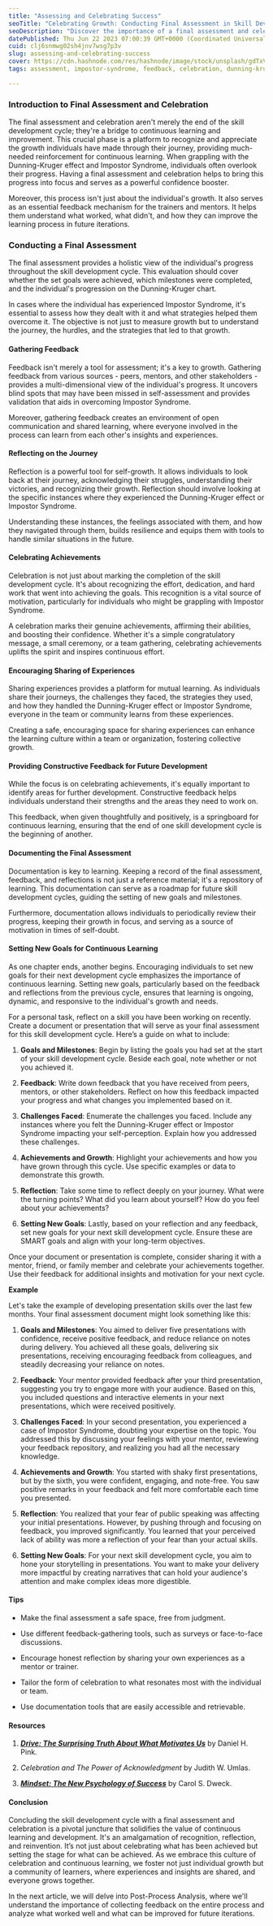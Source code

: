 ```yaml
---
title: "Assessing and Celebrating Success"
seoTitle: "Celebrating Growth: Conducting Final Assessment in Skill Development"
seoDescription: "Discover the importance of a final assessment and celebration in skill development to foster continuous learning and combat Impostor Syndrome"
datePublished: Thu Jun 22 2023 07:00:39 GMT+0000 (Coordinated Universal Time)
cuid: clj6snmwg02sh4jnv7wsg7p3v
slug: assessing-and-celebrating-success
cover: https://cdn.hashnode.com/res/hashnode/image/stock/unsplash/gdTxVSAE5sk/upload/f974ea64c251b5f3cc815127f60acf2f.jpeg
tags: assessment, impostor-syndrome, feedback, celebration, dunning-kruger-effect

---
```


### **Introduction to Final Assessment and Celebration**

The final assessment and celebration aren't merely the end of the skill development cycle; they're a bridge to continuous learning and improvement. This crucial phase is a platform to recognize and appreciate the growth individuals have made through their journey, providing much-needed reinforcement for continuous learning. When grappling with the Dunning-Kruger effect and Impostor Syndrome, individuals often overlook their progress. Having a final assessment and celebration helps to bring this progress into focus and serves as a powerful confidence booster.

Moreover, this process isn't just about the individual's growth. It also serves as an essential feedback mechanism for the trainers and mentors. It helps them understand what worked, what didn't, and how they can improve the learning process in future iterations.

### **Conducting a Final Assessment**

The final assessment provides a holistic view of the individual's progress throughout the skill development cycle. This evaluation should cover whether the set goals were achieved, which milestones were completed, and the individual's progression on the Dunning-Kruger chart.

In cases where the individual has experienced Impostor Syndrome, it's essential to assess how they dealt with it and what strategies helped them overcome it. The objective is not just to measure growth but to understand the journey, the hurdles, and the strategies that led to that growth.

#### **Gathering Feedback**

Feedback isn't merely a tool for assessment; it's a key to growth. Gathering feedback from various sources - peers, mentors, and other stakeholders - provides a multi-dimensional view of the individual's progress. It uncovers blind spots that may have been missed in self-assessment and provides validation that aids in overcoming Impostor Syndrome.

Moreover, gathering feedback creates an environment of open communication and shared learning, where everyone involved in the process can learn from each other's insights and experiences.

#### **Reflecting on the Journey**

Reflection is a powerful tool for self-growth. It allows individuals to look back at their journey, acknowledging their struggles, understanding their victories, and recognizing their growth. Reflection should involve looking at the specific instances where they experienced the Dunning-Kruger effect or Impostor Syndrome.

Understanding these instances, the feelings associated with them, and how they navigated through them, builds resilience and equips them with tools to handle similar situations in the future.

#### **Celebrating Achievements**

Celebration is not just about marking the completion of the skill development cycle. It's about recognizing the effort, dedication, and hard work that went into achieving the goals. This recognition is a vital source of motivation, particularly for individuals who might be grappling with Impostor Syndrome.

A celebration marks their genuine achievements, affirming their abilities, and boosting their confidence. Whether it's a simple congratulatory message, a small ceremony, or a team gathering, celebrating achievements uplifts the spirit and inspires continuous effort.

#### **Encouraging Sharing of Experiences**

Sharing experiences provides a platform for mutual learning. As individuals share their journeys, the challenges they faced, the strategies they used, and how they handled the Dunning-Kruger effect or Impostor Syndrome, everyone in the team or community learns from these experiences.

Creating a safe, encouraging space for sharing experiences can enhance the learning culture within a team or organization, fostering collective growth.

#### **Providing Constructive Feedback for Future Development**

While the focus is on celebrating achievements, it's equally important to identify areas for further development. Constructive feedback helps individuals understand their strengths and the areas they need to work on.

This feedback, when given thoughtfully and positively, is a springboard for continuous learning, ensuring that the end of one skill development cycle is the beginning of another.

#### **Documenting the Final Assessment**

Documentation is key to learning. Keeping a record of the final assessment, feedback, and reflections is not just a reference material; it's a repository of learning. This documentation can serve as a roadmap for future skill development cycles, guiding the setting of new goals and milestones.

Furthermore, documentation allows individuals to periodically review their progress, keeping their growth in focus, and serving as a source of motivation in times of self-doubt.

#### **Setting New Goals for Continuous Learning**

As one chapter ends, another begins. Encouraging individuals to set new goals for their next development cycle emphasizes the importance of continuous learning. Setting new goals, particularly based on the feedback and reflections from the previous cycle, ensures that learning is ongoing, dynamic, and responsive to the individual's growth and needs.

For a personal task, reflect on a skill you have been working on recently. Create a document or presentation that will serve as your final assessment for this skill development cycle. Here’s a guide on what to include:

1. **Goals and Milestones**: Begin by listing the goals you had set at the start of your skill development cycle. Beside each goal, note whether or not you achieved it.
    
2. **Feedback**: Write down feedback that you have received from peers, mentors, or other stakeholders. Reflect on how this feedback impacted your progress and what changes you implemented based on it.
    
3. **Challenges Faced**: Enumerate the challenges you faced. Include any instances where you felt the Dunning-Kruger effect or Impostor Syndrome impacting your self-perception. Explain how you addressed these challenges.
    
4. **Achievements and Growth**: Highlight your achievements and how you have grown through this cycle. Use specific examples or data to demonstrate this growth.
    
5. **Reflection**: Take some time to reflect deeply on your journey. What were the turning points? What did you learn about yourself? How do you feel about your achievements?
    
6. **Setting New Goals**: Lastly, based on your reflection and any feedback, set new goals for your next skill development cycle. Ensure these are SMART goals and align with your long-term objectives.
    

Once your document or presentation is complete, consider sharing it with a mentor, friend, or family member and celebrate your achievements together. Use their feedback for additional insights and motivation for your next cycle.  

**Example**

Let's take the example of developing presentation skills over the last few months. Your final assessment document might look something like this:

1. **Goals and Milestones**: You aimed to deliver five presentations with confidence, receive positive feedback, and reduce reliance on notes during delivery. You achieved all these goals, delivering six presentations, receiving encouraging feedback from colleagues, and steadily decreasing your reliance on notes.
    
2. **Feedback**: Your mentor provided feedback after your third presentation, suggesting you try to engage more with your audience. Based on this, you included questions and interactive elements in your next presentations, which were received positively.
    
3. **Challenges Faced**: In your second presentation, you experienced a case of Impostor Syndrome, doubting your expertise on the topic. You addressed this by discussing your feelings with your mentor, reviewing your feedback repository, and realizing you had all the necessary knowledge.
    
4. **Achievements and Growth**: You started with shaky first presentations, but by the sixth, you were confident, engaging, and note-free. You saw positive remarks in your feedback and felt more comfortable each time you presented.
    
5. **Reflection**: You realized that your fear of public speaking was affecting your initial presentations. However, by pushing through and focusing on feedback, you improved significantly. You learned that your perceived lack of ability was more a reflection of your fear than your actual skills.
    
6. **Setting New Goals**: For your next skill development cycle, you aim to hone your storytelling in presentations. You want to make your delivery more impactful by creating narratives that can hold your audience's attention and make complex ideas more digestible.
    

#### **Tips**

* Make the final assessment a safe space, free from judgment.
    
* Use different feedback-gathering tools, such as surveys or face-to-face discussions.
    
* Encourage honest reflection by sharing your own experiences as a mentor or trainer.
    
* Tailor the form of celebration to what resonates most with the individual or team.
    
* Use documentation tools that are easily accessible and retrievable.
    

#### **Resources**

1. [***Drive: The Surprising Truth About What Motivates Us***](https://www.amazon.com/Drive-Surprising-Truth-About-Motivates/dp/1594484805) by Daniel H. Pink.
    
2. *Celebration and The Power of Acknowledgment* by Judith W. Umlas.
    
3. [***Mindset: The New Psychology of Success***](https://www.amazon.com/Mindset-Psychology-Carol-S-Dweck/dp/0345472322) by Carol S. Dweck.
    

#### **Conclusion**

Concluding the skill development cycle with a final assessment and celebration is a pivotal juncture that solidifies the value of continuous learning and development. It's an amalgamation of recognition, reflection, and reinvention. It’s not just about celebrating what has been achieved but setting the stage for what can be achieved. As we embrace this culture of celebration and continuous learning, we foster not just individual growth but a community of learners, where experiences and insights are shared, and everyone grows together.

In the next article, we will delve into Post-Process Analysis, where we'll understand the importance of collecting feedback on the entire process and analyze what worked well and what can be improved for future iterations.
